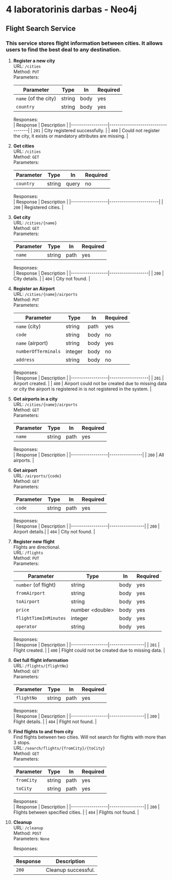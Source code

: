 # 4 laboratorinis darbas - Neo4j <br>
## Flight Search Service
### This service stores flight information between cities. It allows users to find the best deal to any destination. <br>

1. **Register a new city**<br>
   URL: `/cities`<br>
   Method: `PUT`<br>
   Parameters: <br>

   | **Parameter**        | **Type**  | **In**  | **Required** |
   |----------------------|-----------|---------|--------------|
   | `name` (of the city) | string    | body    | yes          |
   | `country`            | string    | body    | yes          |
 
   Responses: <br>
   | Response         | Description                       |
   |------------------|-----------------------------------|
   | `201`            | City registered successfully.     |
   | `400`            | Could not register the city, it exists or mandatory attributes are missing.   |

2. **Get cities**<br>
   URL: `/cities`<br>
   Method: `GET`<br>
   Parameters: <br>

   | **Parameter** | **Type**  | **In**  | **Required** |
   |---------------|-----------|---------|--------------|
   | `country`     | string    | query   | no           |
 
   Responses: <br>
   | Response         | Description            |
   |------------------|------------------------|
   | `200`            | Registered cities.     |

3. **Get city**<br>
   URL: `/cities/{name}`<br>
   Method: `GET`<br>
   Parameters: <br>

   | **Parameter** | **Type**  | **In**  | **Required** |
   |---------------|-----------|---------|--------------|
   | `name`        | string    | path    | yes          |
 
   Responses: <br>
   | Response         | Description       |
   |------------------|-------------------|
   | `200`            | City details.     |
   | `404`            | City not found.   |

4. **Register an Airport**<br>
   URL: `/cities/{name}/airports`<br>
   Method: `PUT`<br>
   Parameters: <br>

   | **Parameter**       | **Type**  | **In**  | **Required** |
   |---------------------|-----------|---------|--------------|
   | `name` (city)       | string    | path    | yes          |
   | `code`              | string    | body    | no           |
   | `name`  (airport)   | string    | body    | yes          |
   | `numberOfTerminals` | integer   | body    | no           |
   | `address`           | string    | body    | no           |
 
   Responses: <br>
   | Response         | Description       |
   |------------------|-------------------|
   | `201`            | Airport created.  |
   | `400`            | Airport could not be created due to missing data or city the airport is registered in is not registered in the system.   |

5. **Get airports in a city**<br>
   URL: `/cities/{name}/airports`<br>
   Method: `GET`<br>
   Parameters: <br>

   | **Parameter**       | **Type**  | **In**  | **Required** |
   |---------------------|-----------|---------|--------------|
   | `name`              | string    | path    | yes          |
 
   Responses: <br>
   | Response         | Description    |
   |------------------|----------------|
   | `200`            | All airports.  |

6. **Get airport**<br>
   URL: `/airports/{code}`<br>
   Method: `GET`<br>
   Parameters: <br>

   | **Parameter**       | **Type**  | **In**  | **Required** |
   |---------------------|-----------|---------|--------------|
   | `code`              | string    | path    | yes          |
 
   Responses: <br>
   | Response         | Description     |
   |------------------|-----------------|
   | `200`            | Airport details.|
   | `404`            | City not found. |

7. **Register new flight**<br>
   Flights are directional. <br>
   URL: `/flights`<br>
   Method: `PUT`<br>
   Parameters: <br>

   | **Parameter**        | **Type**              | **In**  | **Required** |
   |----------------------|-----------------------|---------|--------------|
   | `number` (of flight) | string                | body    | yes          |
   | `fromAirport`        | string                | body    | yes          |
   | `toAirport`          | string                | body    | yes          |
   | `price`              | number &lt;double&gt; | body    | yes          |
   | `flightTimeInMinutes`| integer               | body    | yes          |
   | `operator`           | string                | body    | yes          |
 
   Responses: <br>
   | Response         | Description     |
   |------------------|-----------------|
   | `201`            | Flight created. |
   | `400`            | Flight could not be created due to missing data. |

8. **Get full flight information**<br>
   URL: `/flights/{flightNo}`<br>
   Method: `GET`<br>
   Parameters: <br>

   | **Parameter**        | **Type**              | **In**  | **Required** |
   |----------------------|-----------------------|---------|--------------|
   | `flightNo`           | string                | path    | yes          |

 
   Responses: <br>
   | Response         | Description     |
   |------------------|-----------------|
   | `200`            | Flight details. |
   | `404`            | Flight not found. |

9. **Find flights to and from city**<br>
   Find flights between two cities. Will not search for flights with more than 3 stops. <br>
   URL: `/search/flights/{fromCity}/{toCity}`<br>
   Method: `GET`<br>
   Parameters: <br>

   | **Parameter**        | **Type**              | **In**  | **Required** |
   |----------------------|-----------------------|---------|--------------|
   | `fromCity`           | string                | path    | yes          |
   | `toCity`             | string                | path    | yes          |

 
   Responses: <br>
   | Response         | Description     |
   |------------------|-----------------|
   | `200`            | Flights between specified cities. |
   | `404`            | Flights not found. |

10. **Cleanup**<br>
    URL: `/cleanup` <br> 
    Method: `POST`  <br>
    Parameters: `None`  <br>
    
    Responses:  
    
    | Response | Description        |
    |----------|--------------------|
    | `200`    | Cleanup successful. |






















